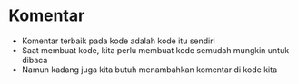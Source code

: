 # Komentar

- Komentar terbaik pada kode adalah kode itu sendiri
- Saat membuat kode, kita perlu membuat kode semudah mungkin untuk dibaca
- Namun kadang juga kita butuh menambahkan komentar di kode kita

